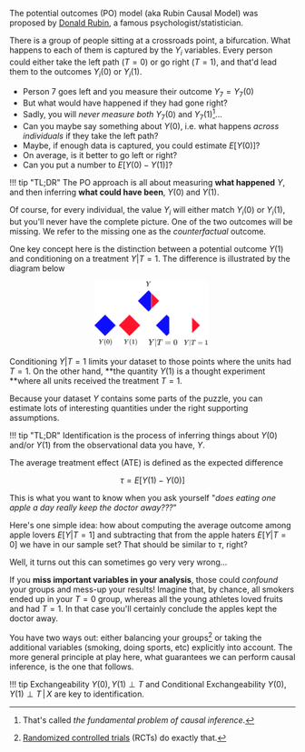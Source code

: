 The potential outcomes (PO) model (aka Rubin Causal Model) was proposed by [Donald Rubin](https://en.wikipedia.org/wiki/Donald_Rubin), a famous psychologist/statistician.

There is a group of people sitting at a crossroads point, a bifurcation. What happens to each of them is captured by the $Y_i$ variables. Every person could either take the left path ($T=0$) or go right ($T=1$), and that'd lead them to the outcomes $Y_i(0)$ or $Y_i(1)$. 

- Person $7$ goes left and you measure their outcome $Y_7 = Y_7(0)$
- But what would have happened if they had gone right? 
- Sadly, you will *never measure both* $Y_7(0)$ and $Y_7(1)$[^1]...
- Can you maybe say something about $Y(0)$, i.e. what happens *across individuals* if they take the left path?
- Maybe, if enough data is captured, you could estimate $E[Y(0)]$?
- On average, is it better to go left or right?
- Can you put a number to $E[Y(0) - Y(1)]$?

!!! tip "TL;DR"
    The PO approach is all about measuring **what happened** $Y$, and then inferring **what could have been**, $Y(0)$ and $Y(1)$.

Of course, for every individual, the value $Y_i$ will either match $Y_i(0)$ or $Y_i(1)$, but you'll never have the complete picture. One of the two outcomes will be missing. We refer to the missing one as the *counterfactual* outcome.

One key concept here is the distinction between a potential outcome $Y(1)$ and conditioning on a treatment $Y|T=1$. The difference is illustrated by the diagram below

<div style="text-align:center;">
  <img src="../imgs/PO.png" alt="po" width="40%" style="display:inline-block; margin-right:1%;" />
</div>

Conditioning $Y|T=1$ limits your dataset to those points where the units had $T=1$. On the other hand, **the quantity $Y(1)$ is a thought experiment **where all units received the treatment $T=1$. 

Because your dataset $Y$ contains some parts of the puzzle, you can estimate lots of interesting quantities under the right supporting assumptions.

!!! tip "TL;DR"
    Identification is the process of inferring things about $Y(0)$ and/or $Y(1)$ from the observational data you have, $Y$.

The average treatment effect (ATE) is defined as the expected difference 

$$\tau = E[Y(1) - Y(0)]$$

This is what you want to know when you ask yourself "*does eating one apple a day really keep the doctor away???*"

Here's one simple idea: how about computing the average outcome among apple lovers $E[Y|T=1]$ and subtracting that from the apple haters $E[Y|T=0]$ we have in our sample set? That should be similar to $\tau$, right?

Well, it turns out this can sometimes go very very wrong...

If you **miss important variables in your analysis**, those could *confound* your groups and mess-up your results! Imagine that, by chance, all smokers ended up in your $T=0$ group, whereas all the young athletes loved fruits and had $T=1$. In that case you'll certainly conclude the apples kept the doctor away.

You have two ways out: either balancing your groups[^2] or taking the additional variables (smoking, doing sports, etc) explicitly into account. The more general principle at play here, what guarantees we can perform causal inference, is the one that follows.

!!! tip 
    Exchangeability $Y(0), Y(1) \perp T$ and Conditional Exchangeability $Y(0), Y(1) \perp T \, | \, X$ are key to identification.

[^1]: That's called *the fundamental problem of causal inference*.
[^2]: [Randomized controlled trials](https://en.wikipedia.org/wiki/Randomized_controlled_trial) (RCTs) do exactly that.
